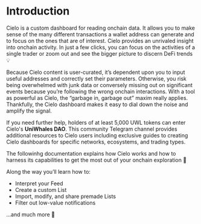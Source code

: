 # Introduction

Cielo is a custom dashboard for reading onchain data. It allows you to make sense of the many different transactions a wallet address can generate and to focus on the ones that are of interest. Cielo provides an unrivaled insight into onchain activity. In just a few clicks, you can focus on the activities of a single trader or zoom out and see the bigger picture to discern DeFi trends 💡

Because Cielo content is user-curated, it’s dependent upon you to input useful addresses and correctly set their parameters. Otherwise, you risk being overwhelmed with junk data or conversely missing out on significant events because you’re following the wrong onchain interactions. With a tool as powerful as Cielo, the “garbage in, garbage out” maxim really applies. Thankfully, the Cielo dashboard makes it easy to dial down the noise and amplify the signal.

If you need further help, holders of at least 5,000 UWL tokens can enter Cielo's **UniWhales DAO**. This community Telegram channel provides additional resources to Cielo users including exclusive guides to creating Cielo dashboards for specific networks, ecosystems, and trading types.

The followinhg documentation explains how Cielo works and how to harness its capabilities to get the most out of your onchain exploration 🧠

Along the way you’ll learn how to:

* Interpret your Feed
* Create a custom List
* Import, modify, and share premade Lists
* Filter out low-value notifications

…and much more 👏
